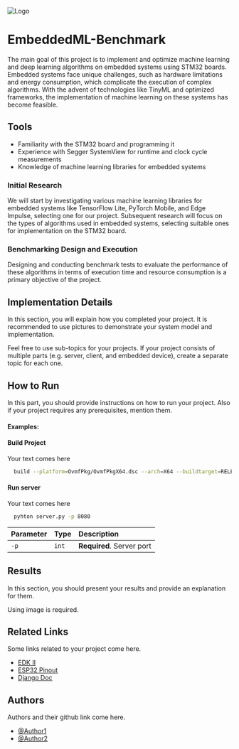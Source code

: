 
![Logo](https://via.placeholder.com/600x150?text=Your+Logo+Here+600x150)


# EmbeddedML-Benchmark

The main goal of this project is to implement and optimize machine learning and deep learning algorithms on embedded systems using STM32 boards. Embedded systems face unique challenges, such as hardware limitations and energy consumption, which complicate the execution of complex algorithms. With the advent of technologies like TinyML and optimized frameworks, the implementation of machine learning on these systems has become feasible.

## Tools
- Familiarity with the STM32 board and programming it
- Experience with Segger SystemView for runtime and clock cycle measurements
- Knowledge of machine learning libraries for embedded systems

### Initial Research
We will start by investigating various machine learning libraries for embedded systems like TensorFlow Lite, PyTorch Mobile, and Edge Impulse, selecting one for our project. Subsequent research will focus on the types of algorithms used in embedded systems, selecting suitable ones for implementation on the STM32 board.

### Benchmarking Design and Execution
Designing and conducting benchmark tests to evaluate the performance of these algorithms in terms of execution time and resource consumption is a primary objective of the project.

## Implementation Details

In this section, you will explain how you completed your project. It is recommended to use pictures to demonstrate your system model and implementation.


Feel free to use sub-topics for your projects. If your project consists of multiple parts (e.g. server, client, and embedded device), create a separate topic for each one.

## How to Run

In this part, you should provide instructions on how to run your project. Also if your project requires any prerequisites, mention them. 

#### Examples:
#### Build Project
Your text comes here
```bash
  build --platform=OvmfPkg/OvmfPkgX64.dsc --arch=X64 --buildtarget=RELEASE --tagname=GCC5
```

#### Run server
Your text comes here
```bash
  pyhton server.py -p 8080
```

| Parameter | Type     | Description                |
| :-------- | :------- | :------------------------- |
| `-p` | `int` | **Required**. Server port |



## Results
In this section, you should present your results and provide an explanation for them.

Using image is required.

## Related Links
Some links related to your project come here.
 - [EDK II](https://github.com/tianocore/edk2)
 - [ESP32 Pinout](https://randomnerdtutorials.com/esp32-pinout-reference-gpios/)
 - [Django Doc](https://docs.djangoproject.com/en/5.0/)


## Authors
Authors and their github link come here.
- [@Author1](https://github.com/Sharif-University-ESRLab)
- [@Author2](https://github.com/Sharif-University-ESRLab)


